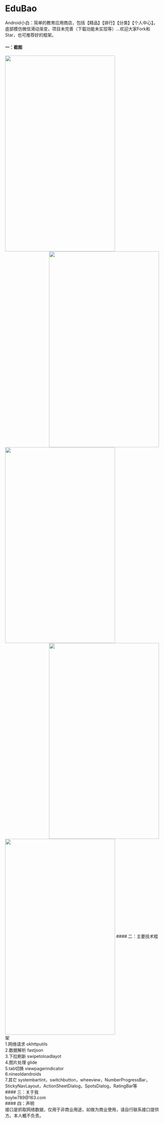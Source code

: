# EduBao
Android小白：简单的教育应用商店，包括【精品】【排行】【分类】【个人中心】。底部模仿微信滑动渐变，项目未完善（下载功能未实现等）...欢迎大家Fork和Star，也可推荐好的框架。
#### 一：截图<br>
<img src="https://github.com/boylw789/EduBao/blob/master/Sreenshot/1.gif" width = "360" height = "640" align=left />
<img src="https://github.com/boylw789/EduBao/blob/master/Sreenshot/2.gif" width = "360" height = "640" align=right />
<img src="https://github.com/boylw789/EduBao/blob/master/Sreenshot/Screenshot3.png" width = "360" height = "640" align=left />
<img src="https://github.com/boylw789/EduBao/blob/master/Sreenshot/Screenshot4.png" width = "360" height = "640" align=right />
<img src="https://github.com/boylw789/EduBao/blob/master/Sreenshot/Screenshot5.png" width = "360" height = "640" align=center />
#### 二：主要技术框架<br>
1.网络请求 okhttputils<br>
2.数据解析 fastjson<br>
3.下拉刷新 swipetoloadlayot<br>
4.图片处理 glide<br>
5.tab切换 viewpagerindicator<br>
6.nineoldandroids<br>
7.其它 systembartint，switchbutton，wheeview，NumberProgressBar，StickyNavLayout，ActionSheetDialog，SpotsDialog，RatingBar等<br>
#### 三：关于我<br>
boylw789@163.com<br>
#### 四：声明<br>
接口是抓取网络数据，仅用于非商业用途，如做为商业使用，请自行联系接口提供方。本人概不负责。<br>
